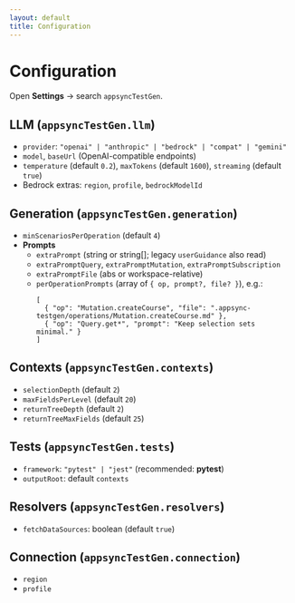 ```yaml
---
layout: default
title: Configuration
---
```


# Configuration

Open **Settings** → search `appsyncTestGen`.

## LLM (`appsyncTestGen.llm`)
- `provider`: `"openai" | "anthropic" | "bedrock" | "compat" | "gemini"`
- `model`, `baseUrl` (OpenAI-compatible endpoints)
- `temperature` (default `0.2`), `maxTokens` (default `1600`), `streaming` (default `true`)
- Bedrock extras: `region`, `profile`, `bedrockModelId`

## Generation (`appsyncTestGen.generation`)
- `minScenariosPerOperation` (default `4`)
- **Prompts**
  - `extraPrompt` (string or string[]; legacy `userGuidance` also read)
  - `extraPromptQuery`, `extraPromptMutation`, `extraPromptSubscription`
  - `extraPromptFile` (abs or workspace-relative)
  - `perOperationPrompts` (array of `{ op, prompt?, file? }`), e.g.:
    ```jsonc
    [
      { "op": "Mutation.createCourse", "file": ".appsync-testgen/operations/Mutation.createCourse.md" },
      { "op": "Query.get*", "prompt": "Keep selection sets minimal." }
    ]
    ```

## Contexts (`appsyncTestGen.contexts`)
- `selectionDepth` (default `2`)
- `maxFieldsPerLevel` (default `20`)
- `returnTreeDepth` (default `2`)
- `returnTreeMaxFields` (default `25`)

## Tests (`appsyncTestGen.tests`)
- `framework`: `"pytest" | "jest"` (recommended: **pytest**)
- `outputRoot`: default `contexts`

## Resolvers (`appsyncTestGen.resolvers`)
- `fetchDataSources`: boolean (default `true`)

## Connection (`appsyncTestGen.connection`)
- `region`
- `profile`
